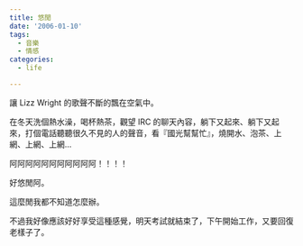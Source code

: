 ```yaml
---
title: 悠閒
date: '2006-01-10'
tags:
  - 音樂
  - 情感
categories:
  - life

---
```

讓 Lizz Wright 的歌聲不斷的飄在空氣中。  
  
在冬天洗個熱水澡，喝杯熱茶，觀望 IRC 的聊天內容，躺下又起來、躺下又起來，打個電話聽聽很久不見的人的聲音，看『國光幫幫忙』，燒開水、泡茶、上網、上網、上網…  
  
阿阿阿阿阿阿阿阿阿阿阿！！！！  
  
好悠閒阿。  
  
這麼閒我都不知道怎麼辦。  
  
不過我好像應該好好享受這種感覺，明天考試就結束了，下午開始工作，又要回復老樣子了。